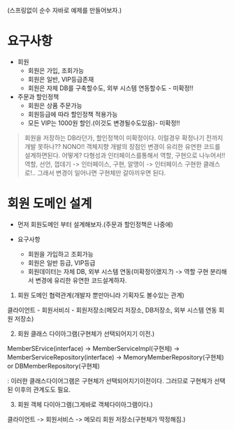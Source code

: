 (스프링없이 순수 자바로 예제를 만들어보자.)

# 요구사항

- 회원
  - 회원은 가입, 조회가능
  - 회원은 일반, VIP등급존재
  - 회원은 자체 DB를 구축할수도, 외부 시스템 연동할수도 - 미확정!!
- 주문과 할인정책
  - 회원은 상품 주문가능
  - 회원등급에 따라 할인정책 적용가능
  - 모든 VIP는 1000원 할인.(이것도 변경될수도있음)- 미확정!!

> 회원을 저장하는 DB라던가, 할인정책이 미확정이다. 이럴경우 확정나기 전까지 개발 못하나?? NONO!! 객체지향 개발의 장점인 변경이 유리한 유연한 코드를 설계하면된다. 어떻게? 다형성과 인터페이스를통해서 역할, 구현으로 나누어서!! 역할, 선언, 껍데기 -> 인터페이스, 구현, 알맹이 -> 인터페이스 구현한 클래스로!.. 그래서 변경이 일어나면 구현체만 갈아끼우면 된다.

# 회원 도메인 설계

- 먼저 회원도메인 부터 설계해보자.(주문과 할인정책은 나중에)

- 요구사항
  - 회원을 가입하고 조회가능
  - 회원은 일반 등급, VIP등급
  - 회원데이터는 자체 DB, 외부 시스템 연동(미확정이랬지.?) -> 역할 구현 분리해서 변경에 유리한 유연한 코드설계하자.

1. 회원 도메인 협력관계(개발자 뿐만아니라 기획자도 볼수있는 관계)

클라이언트 - 회원서비싀 - 회원저장소(메모리 저장소, DB저장소, 외부 시스템 연동 회원 저장소)

2. 회원 클래스 다이아그램(구현체가 선택되어지기 이전.)

MemberSErvice(interface)
-> MemberServiceImpl(구현체) -> MemberServiceRepository(interface) -> MemoryMemberRepository(구현체) or DBMemberRepository(구현체)

: 이러한 클래스다이어그램은 구현체가 선택되어지기이전이다. 그러므로 구현체가 선택된 이후의 관계도도 필요.

3. 회원 객체 다이아그램(그게바로 객체다이아그램이다.)

클라이언트 -> 회원서비스 -> 메모리 회원 저장소(구현체가 딱정해짐.)
